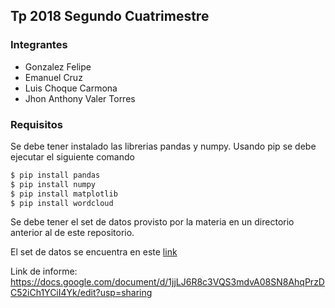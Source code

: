 ## Tp 2018 Segundo Cuatrimestre 

### Integrantes
- Gonzalez Felipe
- Emanuel Cruz
- Luis Choque Carmona
- Jhon Anthony Valer Torres

### Requisitos

Se debe tener instalado las librerias pandas y numpy. Usando pip se debe ejecutar el siguiente comando

```sh
$ pip install pandas
$ pip install numpy
$ pip install matplotlib
$ pip install wordcloud
```

Se debe tener el set de datos provisto por la materia en un directorio anterior al de este repositorio.

El set de datos se encuentra en este [link](https://drive.google.com/file/d/1gUddcLLujjFfwZslypUv1LESTM6KiwJn/view)

Link de informe: https://docs.google.com/document/d/1jjLJ6R8c3VQS3mdvA08SN8AhqPrzDC52iCh1YCiI4Yk/edit?usp=sharing
